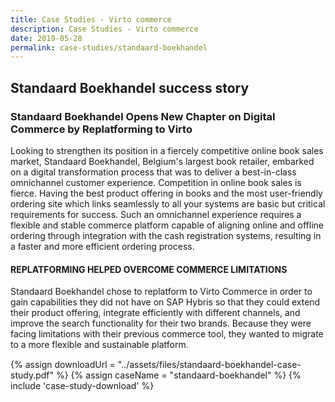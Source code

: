 ```yaml
---
title: Case Studies - Virto commerce
description: Case Studies - Virto commerce
date: 2019-05-28
permalink: case-studies/standaard-boekhandel
---
```

<div class="case-studies" ng-controller="caseStudyController">
    <div class="header bg-standaard-boekhandel">
        <div class="bg-container">
            <div class="inner">
                <h2>Standaard Boekhandel success story</h2>
            </div>
        </div>
    </div>
    <div class="body responsive">
        <div class="col-w">
            <div class="col __col-70" style="margin-bottom:15px">
                <h3>
                    Standaard Boekhandel Opens New Chapter on Digital Commerce by Replatforming to Virto
                </h3>
                <p>
                    Looking to strengthen its position in a fiercely competitive online book sales market, Standaard Boekhandel, Belgium's largest book retailer, embarked on a digital
                    transformation process that was to deliver a best-in-class omnichannel customer experience. Competition in online book sales is fierce. Having the best product
                    offering in books and the most user-friendly ordering site which links seamlessly to all your systems are basic but critical requirements for success.
                    Such an omnichannel experience requires a flexible and stable commerce platform capable of aligning online and offline ordering through integration with the cash
                    registration systems, resulting in a faster and more efficient ordering process.
                </p>
                <h4>REPLATFORMING HELPED OVERCOME COMMERCE LIMITATIONS</h4>
                <p>
                    Standaard Boekhandel chose to replatform to Virto Commerce in order to gain capabilities they did not have on SAP Hybris so that they could extend their product
                    offering, integrate efficiently with different channels, and improve the search functionality for their two brands. Because they were facing limitations with their
                    previous commerce tool, they wanted to migrate to a more flexible and sustainable platform.</p>
            </div>
            <div class="col __col-30">
                {% assign downloadUrl = "../assets/files/standaard-boekhandel-case-study.pdf" %}
                {% assign caseName = "standaard-boekhandel" %}
                {% include 'case-study-download' %}
            </div>
        </div>
    </div>
</div>